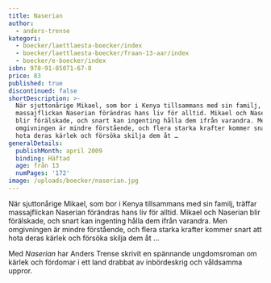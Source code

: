 ```yaml
---
title: Naserian
author:
  - anders-trense
kategori:
  - boecker/laettlaesta-boecker/index
  - boecker/laettlaesta-boecker/fraan-13-aar/index
  - boecker/e-boecker/index
isbn: 978-91-85071-67-8
price: 83
published: true
discontinued: false
shortDescription: >-
  När sjuttonårige Mikael, som bor i Kenya tillsammans med sin familj, träffar
  massaj­flickan Naserian förändras hans liv för alltid. Mikael och Naserian
  blir förälskade, och snart kan ingenting hålla dem ifrån varandra. Men
  omgivningen är mindre förstående, och flera starka krafter kommer snart att
  hota deras kärlek och försöka skilja dem åt …
generalDetails:
  publishMonth: april 2009
  binding: Häftad
  age: från 13
  numPages: '172'
image: /uploads/boecker/naserian.jpg
---
```

När sjuttonårige Mikael, som bor i Kenya tillsammans med sin familj, träffar massaj­flickan Naserian förändras hans liv för alltid. Mikael och Naserian blir förälskade, och snart kan ingenting hålla dem ifrån varandra. Men omgivningen är mindre förstående, och flera starka krafter kommer snart att hota deras kärlek och försöka skilja dem åt …  
  
Med _Naserian_ har Anders Trense skrivit en spännande ungdomsroman om kärlek och fördomar i ett land drabbat av inbördeskrig och våldsamma uppror.
